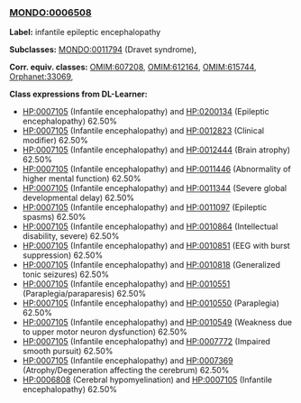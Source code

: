 
### [MONDO:0006508](http://purl.obolibrary.org/obo/MONDO_0006508)
**Label:** infantile epileptic encephalopathy

**Subclasses:** [MONDO:0011794](http://purl.obolibrary.org/obo/MONDO_0011794) (Dravet syndrome), 

**Corr. equiv. classes:** [OMIM:607208](http://purl.obolibrary.org/obo/OMIM_607208), [OMIM:612164](http://purl.obolibrary.org/obo/OMIM_612164), [OMIM:615744](http://purl.obolibrary.org/obo/OMIM_615744), [Orphanet:33069](http://www.orpha.net/ORDO/Orphanet_33069), 

**Class expressions from DL-Learner:**

- [HP:0007105](http://purl.obolibrary.org/obo/HP_0007105) (Infantile encephalopathy) and [HP:0200134](http://purl.obolibrary.org/obo/HP_0200134) (Epileptic encephalopathy) 62.50%
- [HP:0007105](http://purl.obolibrary.org/obo/HP_0007105) (Infantile encephalopathy) and [HP:0012823](http://purl.obolibrary.org/obo/HP_0012823) (Clinical modifier) 62.50%
- [HP:0007105](http://purl.obolibrary.org/obo/HP_0007105) (Infantile encephalopathy) and [HP:0012444](http://purl.obolibrary.org/obo/HP_0012444) (Brain atrophy) 62.50%
- [HP:0007105](http://purl.obolibrary.org/obo/HP_0007105) (Infantile encephalopathy) and [HP:0011446](http://purl.obolibrary.org/obo/HP_0011446) (Abnormality of higher mental function) 62.50%
- [HP:0007105](http://purl.obolibrary.org/obo/HP_0007105) (Infantile encephalopathy) and [HP:0011344](http://purl.obolibrary.org/obo/HP_0011344) (Severe global developmental delay) 62.50%
- [HP:0007105](http://purl.obolibrary.org/obo/HP_0007105) (Infantile encephalopathy) and [HP:0011097](http://purl.obolibrary.org/obo/HP_0011097) (Epileptic spasms) 62.50%
- [HP:0007105](http://purl.obolibrary.org/obo/HP_0007105) (Infantile encephalopathy) and [HP:0010864](http://purl.obolibrary.org/obo/HP_0010864) (Intellectual disability, severe) 62.50%
- [HP:0007105](http://purl.obolibrary.org/obo/HP_0007105) (Infantile encephalopathy) and [HP:0010851](http://purl.obolibrary.org/obo/HP_0010851) (EEG with burst suppression) 62.50%
- [HP:0007105](http://purl.obolibrary.org/obo/HP_0007105) (Infantile encephalopathy) and [HP:0010818](http://purl.obolibrary.org/obo/HP_0010818) (Generalized tonic seizures) 62.50%
- [HP:0007105](http://purl.obolibrary.org/obo/HP_0007105) (Infantile encephalopathy) and [HP:0010551](http://purl.obolibrary.org/obo/HP_0010551) (Paraplegia/paraparesis) 62.50%
- [HP:0007105](http://purl.obolibrary.org/obo/HP_0007105) (Infantile encephalopathy) and [HP:0010550](http://purl.obolibrary.org/obo/HP_0010550) (Paraplegia) 62.50%
- [HP:0007105](http://purl.obolibrary.org/obo/HP_0007105) (Infantile encephalopathy) and [HP:0010549](http://purl.obolibrary.org/obo/HP_0010549) (Weakness due to upper motor neuron dysfunction) 62.50%
- [HP:0007105](http://purl.obolibrary.org/obo/HP_0007105) (Infantile encephalopathy) and [HP:0007772](http://purl.obolibrary.org/obo/HP_0007772) (Impaired smooth pursuit) 62.50%
- [HP:0007105](http://purl.obolibrary.org/obo/HP_0007105) (Infantile encephalopathy) and [HP:0007369](http://purl.obolibrary.org/obo/HP_0007369) (Atrophy/Degeneration affecting the cerebrum) 62.50%
- [HP:0006808](http://purl.obolibrary.org/obo/HP_0006808) (Cerebral hypomyelination) and [HP:0007105](http://purl.obolibrary.org/obo/HP_0007105) (Infantile encephalopathy) 62.50%


